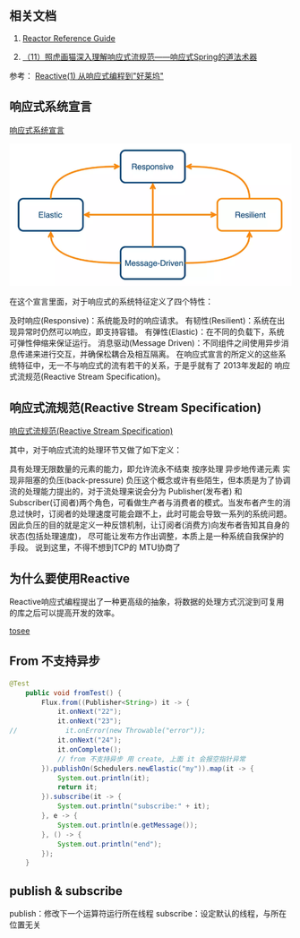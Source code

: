 ## 

## 相关文档
1. [Reactor Reference Guide](https://projectreactor.io/docs/core/release/reference/)


2. [（11）照虎画猫深入理解响应式流规范——响应式Spring的道法术器](https://blog.csdn.net/get_set/article/details/79514670)

参考： [Reactive(1) 从响应式编程到"好莱坞"](https://www.cnblogs.com/littleatp/p/11386487.html)

## 响应式系统宣言
[响应式系统宣言](https://www.reactivemanifesto.org/)

![reactive desc](img/reactive-desc.png)

在这个宣言里面，对于响应式的系统特征定义了四个特性：

及时响应(Responsive)：系统能及时的响应请求。
有韧性(Resilient)：系统在出现异常时仍然可以响应，即支持容错。
有弹性(Elastic)：在不同的负载下，系统可弹性伸缩来保证运行。
消息驱动(Message Driven)：不同组件之间使用异步消息传递来进行交互，并确保松耦合及相互隔离。
在响应式宣言的所定义的这些系统特征中，无一不与响应式的流有若干的关系，于是乎就有了 2013年发起的 响应式流规范(Reactive Stream Specification)。

## 响应式流规范(Reactive Stream Specification)

[响应式流规范(Reactive Stream Specification)](https://www.reactive-streams.org/)

其中，对于响应式流的处理环节又做了如下定义：

具有处理无限数量的元素的能力，即允许流永不结束
按序处理
异步地传递元素
实现非阻塞的负压(back-pressure)
负压这个概念或许有些陌生，但本质是为了协调流的处理能力提出的，对于流处理来说会分为 Publisher(发布者) 和Subscriber(订阅者)两个角色，可看做生产者与消费者的模式。当发布者产生的消息过快时，订阅者的处理速度可能会跟不上，此时可能会导致一系列的系统问题。 因此负压的目的就是定义一种反馈机制，让订阅者(消费方)向发布者告知其自身的状态(包括处理速度)，
尽可能让发布方作出调整，本质上是一种系统自我保护的手段。 说到这里，不得不想到TCP的 MTU协商了

## 为什么要使用Reactive

Reactive响应式编程提出了一种更高级的抽象，将数据的处理方式沉淀到可复用的库之后可以提高开发的效率。

[tosee](https://yq.aliyun.com/articles/617709)

## From 不支持异步

```java
@Test
    public void fromTest() {
        Flux.from((Publisher<String>) it -> {
            it.onNext("22");
            it.onNext("23");
//            it.onError(new Throwable("error"));
            it.onNext("24");
            it.onComplete();
            // from 不支持异步 用 create, 上面 it 会报空指针异常
        }).publishOn(Schedulers.newElastic("my")).map(it -> {
            System.out.println(it);
            return it;
        }).subscribe(it -> {
            System.out.println("subscribe:" + it);
        }, e -> {
            System.out.println(e.getMessage());
        }, () -> {
            System.out.println("end");
        });
    }
```

## publish & subscribe

publish：修改下一个运算符运行所在线程
subscribe：设定默认的线程，与所在位置无关
